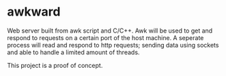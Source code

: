 awkward
=======

Web server built from awk script and C/C++.
Awk will be used to get and respond to requests on a certain port of the host machine.
A seperate process will read and respond to http requests; 
sending data using sockets and able to handle a limited amount of threads.

This project is a proof of concept.
